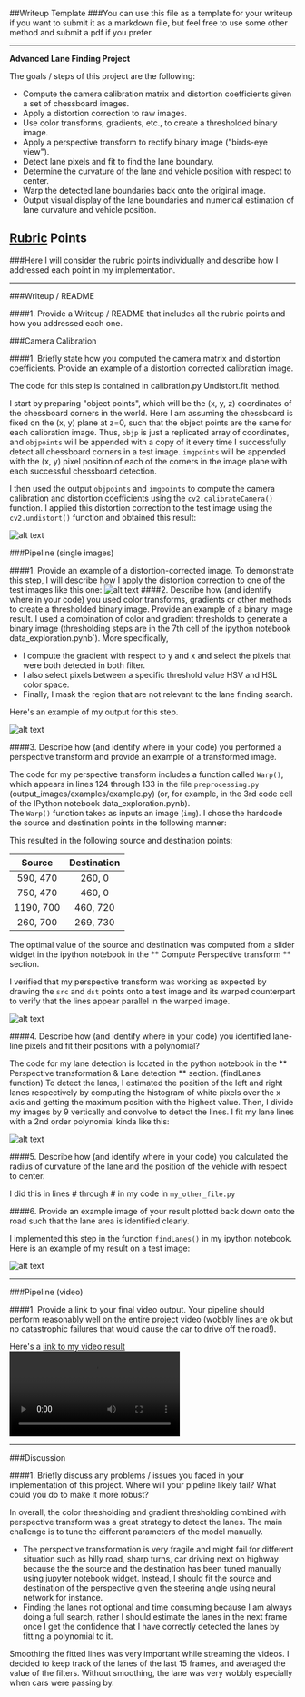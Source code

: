 ##Writeup Template
###You can use this file as a template for your writeup if you want to submit it as a markdown file, but feel free to use some other method and submit a pdf if you prefer.

---

**Advanced Lane Finding Project**

The goals / steps of this project are the following:

* Compute the camera calibration matrix and distortion coefficients given a set of chessboard images.
* Apply a distortion correction to raw images.
* Use color transforms, gradients, etc., to create a thresholded binary image.
* Apply a perspective transform to rectify binary image ("birds-eye view").
* Detect lane pixels and fit to find the lane boundary.
* Determine the curvature of the lane and vehicle position with respect to center.
* Warp the detected lane boundaries back onto the original image.
* Output visual display of the lane boundaries and numerical estimation of lane curvature and vehicle position.

[//]: # (Image References)

[image1]: ./camera_cal/calibration1.jpg "Undistorted"
[image2]: ./output_images/undistorted-calibration1.jpg "Road Transformed"
[image3]: ./output_images/tracked-test1.jpg "Binary Example"
[image4]: ./output_images/warped-test1.jpg "Warp Example"
[image5]: ./output_images/lanes-test1.jpg "Fit Visual"
[image6]: ./output_images/output-test1.jpg "Output"
[video1]: ./output_video.mp4 "Video"

## [Rubric](https://review.udacity.com/#!/rubrics/571/view) Points
###Here I will consider the rubric points individually and describe how I addressed each point in my implementation.  

---
###Writeup / README

####1. Provide a Writeup / README that includes all the rubric points and how you addressed each one.  


###Camera Calibration

####1. Briefly state how you computed the camera matrix and distortion coefficients. Provide an example of a distortion corrected calibration image.

The code for this step is contained in calibration.py Undistort.fit method.  

I start by preparing "object points", which will be the (x, y, z) coordinates of the chessboard corners in the world. Here I am assuming the chessboard is fixed on the (x, y) plane at z=0, such that the object points are the same for each calibration image.  Thus, `objp` is just a replicated array of coordinates, and `objpoints` will be appended with a copy of it every time I successfully detect all chessboard corners in a test image.  `imgpoints` will be appended with the (x, y) pixel position of each of the corners in the image plane with each successful chessboard detection.  

I then used the output `objpoints` and `imgpoints` to compute the camera calibration and distortion coefficients using the `cv2.calibrateCamera()` function.  I applied this distortion correction to the test image using the `cv2.undistort()` function and obtained this result: 

![alt text][image1]

###Pipeline (single images)

####1. Provide an example of a distortion-corrected image.
To demonstrate this step, I will describe how I apply the distortion correction to one of the test images like this one:
![alt text][image2]
####2. Describe how (and identify where in your code) you used color transforms, gradients or other methods to create a thresholded binary image.  Provide an example of a binary image result.
I used a combination of color and gradient thresholds to generate a binary image (thresholding steps are in the 7th cell of the ipython notebook data_exploration.pynb`). 
More specifically, 
 - I compute the gradient with respect to y and x and select the pixels that were both detected in both filter.
 - I also select pixels between a specific threshold value HSV and HSL color space. 
 - Finally, I mask the region that are not relevant to the lane finding search.

Here's an example of my output for this step.

![alt text][image3]

####3. Describe how (and identify where in your code) you performed a perspective transform and provide an example of a transformed image.

The code for my perspective transform includes a function called `Warp()`, which appears in lines 124 through 133 in the file `preprocessing.py` 
(output_images/examples/example.py) (or, for example, in the 3rd code cell of the IPython notebook data_exploration.pynb).  
The `Warp()` function takes as inputs an image (`img`).  I chose the hardcode the source and destination points in the following manner:

This resulted in the following source and destination points:

| Source        | Destination   | 
|:-------------:|:-------------:| 
| 590, 470      | 260,   0      | 
| 750, 470      | 460,   0      |
| 1190, 700     | 460, 720      |
| 260, 700      | 269, 730      |


The optimal value of the source and destination was computed from a slider widget in the ipython notebook in the ** Compute Perspective transform ** section. 

I verified that my perspective transform was working as expected by drawing the `src` and `dst` points onto a test image and its warped counterpart to verify that the lines appear parallel in the warped image.

![alt text][image4]

####4. Describe how (and identify where in your code) you identified lane-line pixels and fit their positions with a polynomial? 

The code for my lane detection is located in the python notebook in the ** Perspective transformation & Lane detection ** section. (findLanes function)
To detect the lanes, I estimated the position of the left and right lanes respectively by computing the histogram of white pixels over the x axis and getting the maximum position with the highest value.
Then, I divide my images by 9 vertically and convolve to detect the lines. I fit my lane lines with a 2nd order polynomial kinda like this:

![alt text][image5]

####5. Describe how (and identify where in your code) you calculated the radius of curvature of the lane and the position of the vehicle with respect to center.

I did this in lines # through # in my code in `my_other_file.py`

####6. Provide an example image of your result plotted back down onto the road such that the lane area is identified clearly.

I implemented this step in the function `findLanes()` in my ipython notebook.  Here is an example of my result on a test image:

![alt text][image6]

---

###Pipeline (video)

####1. Provide a link to your final video output.  Your pipeline should perform reasonably well on the entire project video (wobbly lines are ok but no catastrophic failures that would cause the car to drive off the road!).

Here's a [link to my video result](./output_video.mp4)
![alt text][video1]


---

###Discussion

####1. Briefly discuss any problems / issues you faced in your implementation of this project.  Where will your pipeline likely fail?  What could you do to make it more robust?

In overall, the color thresholding and gradient thresholding combined with perspective transform was a great strategy to detect the lanes. The main challenge is to tune the different parameters of the model manually.

- The perspective transformation is very fragile and might fail for different situation such as hilly road, sharp turns, car driving next on highway because the the source and the destination has been tuned manually using jupyter notebook widget. Instead, I should fit the source and destination of the perspective given the steering angle using neural network for instance.
- Finding the lanes not optional and time consuming because I am always doing a full search, rather I should estimate the lanes in the next frame once I get the confidence that I have correctly detected the lanes by fitting a polynomial to it.


Smoothing the fitted lines was very important while streaming the videos. I decided to keep track of the lanes of the last 15 frames, and averaged the value of the filters. Without smoothing, the lane was very wobbly especially when cars were passing by.


